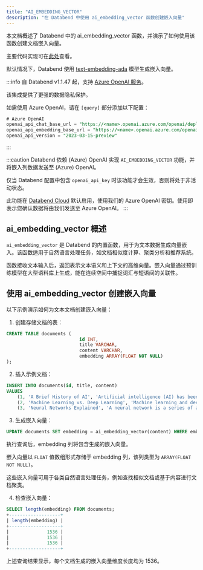 ```yaml
---
title: "AI_EMBEDDING_VECTOR"
description: "在 Databend 中使用 ai_embedding_vector 函数创建嵌入向量"
---
```


本文档概述了 Databend 中的 ai_embedding_vector 函数，并演示了如何使用该函数创建文档嵌入向量。

主要代码实现可在[此处](https://github.com/databendlabs/databend/blob/1e93c5b562bd159ecb0f336bb88fd1b7f9dc4a62/src/common/openai/src/embedding.rs)查看。

默认情况下，Databend 使用 [text-embedding-ada](https://platform.openai.com/docs/models/embeddings) 模型生成嵌入向量。

:::info
自 Databend v1.1.47 起，支持 [Azure OpenAI 服务](https://azure.microsoft.com/en-au/products/cognitive-services/openai-service)。

该集成提供了更强的数据隐私保护。

如需使用 Azure OpenAI，请在 `[query]` 部分添加以下配置：

```sql
# Azure OpenAI
openai_api_chat_base_url = "https://<name>.openai.azure.com/openai/deployments/<name>/"
openai_api_embedding_base_url = "https://<name>.openai.azure.com/openai/deployments/<name>/"
openai_api_version = "2023-03-15-preview"
```

:::

:::caution
Databend 依赖 (Azure) OpenAI 实现 `AI_EMBEDDING_VECTOR` 功能，并将嵌入列数据发送至 (Azure) OpenAI。

仅当 Databend 配置中包含 `openai_api_key` 时该功能才会生效，否则将处于非活动状态。

此功能在 [Databend Cloud](https://databend.com) 默认启用，使用我们的 Azure OpenAI 密钥。使用即表示您确认数据将由我们发送至 Azure OpenAI。
:::

## ai_embedding_vector 概述

`ai_embedding_vector` 是 Databend 的内置函数，用于为文本数据生成向量嵌入。该函数适用于自然语言处理任务，如文档相似度计算、聚类分析和推荐系统。

函数接收文本输入后，返回表示文本语义和上下文的高维向量。嵌入向量通过预训练模型在大型语料库上生成，能在连续空间中捕捉词汇与短语间的关联性。

## 使用 ai_embedding_vector 创建嵌入向量

以下示例演示如何为文本文档创建嵌入向量：

1. 创建存储文档的表：

```sql
CREATE TABLE documents (
                           id INT,
                           title VARCHAR,
                           content VARCHAR,
                           embedding ARRAY(FLOAT NOT NULL)
);
```

2. 插入示例文档：

```sql
INSERT INTO documents(id, title, content)
VALUES
    (1, 'A Brief History of AI', 'Artificial intelligence (AI) has been a fascinating concept of science fiction for decades...'),
    (2, 'Machine Learning vs. Deep Learning', 'Machine learning and deep learning are two subsets of artificial intelligence...'),
    (3, 'Neural Networks Explained', 'A neural network is a series of algorithms that endeavors to recognize underlying relationships...'),
```

3. 生成嵌入向量：

```sql
UPDATE documents SET embedding = ai_embedding_vector(content) WHERE embedding IS NULL;
```

执行查询后，embedding 列将包含生成的嵌入向量。

嵌入向量以 `FLOAT` 值数组形式存储于 embedding 列，该列类型为 `ARRAY(FLOAT NOT NULL)`。

这些嵌入向量可用于各类自然语言处理任务，例如查找相似文档或基于内容进行文档聚类。

4. 检查嵌入向量：

```sql
SELECT length(embedding) FROM documents;
+-------------------+
| length(embedding) |
+-------------------+
|              1536 |
|              1536 |
|              1536 |
+-------------------+
```

上述查询结果显示，每个文档生成的嵌入向量维度长度均为 1536。